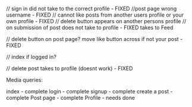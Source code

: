 // sign in did not take to the correct profile - FIXED
//post page wrong username - FIXED
// cannot like posts from another users profile or your own profile  - FIXED
// delete button appears on another persons profile
// on submission of post does not take to profile - FIXED takes to Feed



// delete button on post page? move like button across if not your post - FIXED

// index if logged in?

// delete post takes to profile (doesnt work) - FIXED

Media queries:

index - complete
login - complete
signup - complete
create a post - complete
Post page - complete
Profile - needs done